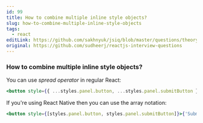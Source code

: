 ```yaml
---
id: 99
title: How to combine multiple inline style objects?
slug: how-to-combine-multiple-inline-style-objects
tags:
  - react
editLink: https://github.com/sakhnyuk/jsiq/blob/master/questions/theory/react/99.md
original: https://github.com/sudheerj/reactjs-interview-questions
---
```


### How to combine multiple inline style objects?

You can use _spread operator_ in regular React:

```jsx
<button style={{ ...styles.panel.button, ...styles.panel.submitButton }}>{'Submit'}</button>
```

If you're using React Native then you can use the array notation:

```jsx
<button style={[styles.panel.button, styles.panel.submitButton]}>{'Submit'}</button>
```